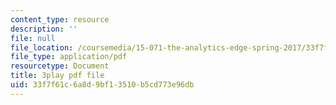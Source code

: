 ```yaml
---
content_type: resource
description: ''
file: null
file_location: /coursemedia/15-071-the-analytics-edge-spring-2017/33f7f61c6a8d9bf13510b5cd773e96db_qhOVXxNXAug.pdf
file_type: application/pdf
resourcetype: Document
title: 3play pdf file
uid: 33f7f61c-6a8d-9bf1-3510-b5cd773e96db
---
```

